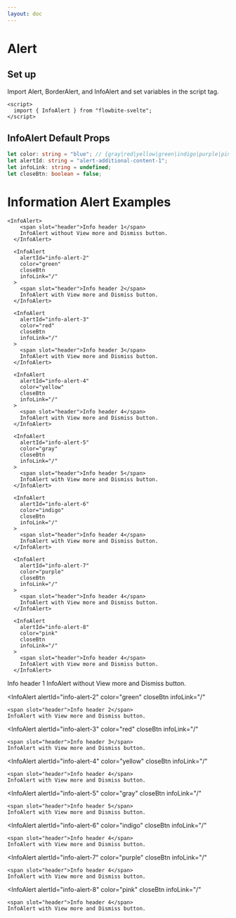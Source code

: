 ```yaml
---
layout: doc
---
```


<script>
  import { Alert, BorderAlert, InfoAlert }from '$lib/index';
</script>

<h1 class="text-3xl w-full text-gray-900 dark:text-white py-8">Alert</h1>

<h2 class="text-2xl w-full dark:text-white py-8">Set up</h2>

<p class="text-gray-900 dark:text-white py-4">
Import Alert, BorderAlert, and InfoAlert and set variables in the script tag.
</p>

```svelte
<script>
  import { InfoAlert } from "flowbite-svelte";
</script>
```


<h2 class="text-2xl w-full text-gray-900 dark:text-white py-8">InfoAlert Default Props</h2>

```ts
let color: string = "blue"; // {gray|red|yellow|green|indigo|purple|pink}  
let alertId: string = "alert-additional-content-1";
let infoLink: string = undefined;
let closeBtn: boolean = false;
```

<h1 class="text-2xl w-full text-gray-900 dark:text-white py-8">Information Alert Examples</h1>

```svelte
<InfoAlert>
    <span slot="header">Info header 1</span>
    InfoAlert without View more and Dismiss button.
  </InfoAlert>

  <InfoAlert
    alertId="info-alert-2"
    color="green"
    closeBtn
    infoLink="/"
  >
    <span slot="header">Info header 2</span>
    InfoAlert with View more and Dismiss button.
  </InfoAlert>

  <InfoAlert
    alertId="info-alert-3"
    color="red"
    closeBtn
    infoLink="/"
  >
    <span slot="header">Info header 3</span>
    InfoAlert with View more and Dismiss button.
  </InfoAlert>

  <InfoAlert
    alertId="info-alert-4"
    color="yellow"
    closeBtn
    infoLink="/"
  >
    <span slot="header">Info header 4</span>
    InfoAlert with View more and Dismiss button.
  </InfoAlert>

  <InfoAlert
    alertId="info-alert-5"
    color="gray"
    closeBtn
    infoLink="/"
  >
    <span slot="header">Info header 5</span>
    InfoAlert with View more and Dismiss button.
  </InfoAlert>

  <InfoAlert
    alertId="info-alert-6"
    color="indigo"
    closeBtn
    infoLink="/"
  >
    <span slot="header">Info header 4</span>
    InfoAlert with View more and Dismiss button.
  </InfoAlert>

  <InfoAlert
    alertId="info-alert-7"
    color="purple"
    closeBtn
    infoLink="/"
  >
    <span slot="header">Info header 4</span>
    InfoAlert with View more and Dismiss button.
  </InfoAlert>

  <InfoAlert
    alertId="info-alert-8"
    color="pink"
    closeBtn
    infoLink="/"
  >
    <span slot="header">Info header 4</span>
    InfoAlert with View more and Dismiss button.
  </InfoAlert>
```

<div class="rounded-xl w-full my-4 mx-auto bg-gradient-to-r bg-white dark:bg-gray-900 border border-gray-200 dark:border-gray-700 p-2 sm:p-6">

  <InfoAlert>
    <span slot="header">Info header 1</span>
    InfoAlert without View more and Dismiss button.
  </InfoAlert>

  <InfoAlert
    alertId="info-alert-2"
    color="green"
    closeBtn
    infoLink="/"
  >
    <span slot="header">Info header 2</span>
    InfoAlert with View more and Dismiss button.
  </InfoAlert>

  <InfoAlert
    alertId="info-alert-3"
    color="red"
    closeBtn
    infoLink="/"
  >
    <span slot="header">Info header 3</span>
    InfoAlert with View more and Dismiss button.
  </InfoAlert>

  <InfoAlert
    alertId="info-alert-4"
    color="yellow"
    closeBtn
    infoLink="/"
  >
    <span slot="header">Info header 4</span>
    InfoAlert with View more and Dismiss button.
  </InfoAlert>

  <InfoAlert
    alertId="info-alert-5"
    color="gray"
    closeBtn
    infoLink="/"
  >
    <span slot="header">Info header 5</span>
    InfoAlert with View more and Dismiss button.
  </InfoAlert>

  <InfoAlert
    alertId="info-alert-6"
    color="indigo"
    closeBtn
    infoLink="/"
  >
    <span slot="header">Info header 4</span>
    InfoAlert with View more and Dismiss button.
  </InfoAlert>

  <InfoAlert
    alertId="info-alert-7"
    color="purple"
    closeBtn
    infoLink="/"
  >
    <span slot="header">Info header 4</span>
    InfoAlert with View more and Dismiss button.
  </InfoAlert>

  <InfoAlert
    alertId="info-alert-8"
    color="pink"
    closeBtn
    infoLink="/"
  >
    <span slot="header">Info header 4</span>
    InfoAlert with View more and Dismiss button.
  </InfoAlert>
</div>


